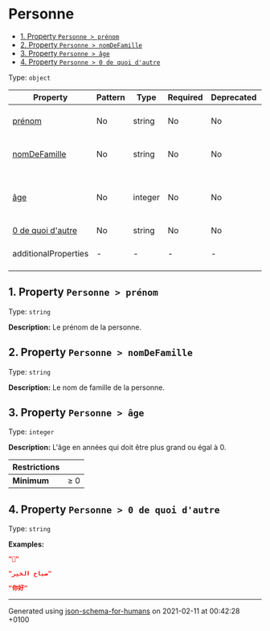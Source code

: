 # Personne

- [1. Property `Personne > prénom`](#pr_nom)
- [2. Property `Personne > nomDeFamille`](#nomDeFamille)
- [3. Property `Personne > âge`](#a_ge)
- [4. Property `Personne > 0 de quoi d'autre`](#a0_de_quoi_d_autre)

Type: `object`

| Property | Pattern | Type | Required | Deprecated | Additional | Description |
| -------- | ------- | ---- | -------- | ---------- | ---------- | ----------- |
| [prénom](#pr_nom)|No|string|No|No| No|Le prénom de la personne.|
| [nomDeFamille](#nomDeFamille)|No|string|No|No| No|Le nom de famille de la personne.|
| [âge](#a_ge)|No|integer|No|No| No|L'âge en années qui doit être plus grand ou égal à 0.|
| [0 de quoi d'autre](#a0_de_quoi_d_autre)|No|string|No|No| No|-|
  | additionalProperties | - | - | - | - |  [![made-with-Markdown](https://img.shields.io/badge/Any%20type-allowed-green)](# "Additional Properties of any type are allowed.") | - |        

## <a name="pr_nom"></a>1. Property `Personne > prénom`

Type: `string`

**Description:** Le prénom de la personne.

## <a name="nomDeFamille"></a>2. Property `Personne > nomDeFamille`

Type: `string`

**Description:** Le nom de famille de la personne.

## <a name="a_ge"></a>3. Property `Personne > âge`

Type: `integer`

**Description:** L'âge en années qui doit être plus grand ou égal à 0.

| Restrictions |   |
| ------------ | - |
| **Minimum** | &ge; 0 |

## <a name="a0_de_quoi_d_autre"></a>4. Property `Personne > 0 de quoi d'autre`

Type: `string`

**Examples:** 

```json
"🖖"
```
```json
"صباح الخير"
```
```json
"你好"
```

----------------------------------------------------------------------------------------------------------------------------
Generated using [json-schema-for-humans](https://github.com/coveooss/json-schema-for-humans) on 2021-02-11 at 00:42:28 +0100